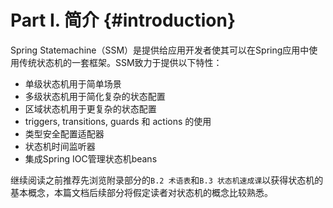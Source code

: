 # Part I. 简介 {#introduction}

Spring Statemachine（SSM）是提供给应用开发者使其可以在Spring应用中使用传统状态机的一套框架。SSM致力于提供以下特性：
- 单级状态机用于简单场景
- 多级状态机用于简化复杂的状态配置
- 区域状态机用于更复杂的状态配置
- triggers, transitions, guards 和 actions 的使用
- 类型安全配置适配器
- 状态机时间监听器
- 集成Spring IOC管理状态机beans

继续阅读之前推荐先浏览附录部分的`B.2 术语表`和`B.3 状态机速成课`以获得状态机的基本概念，本篇文档后续部分将假定读者对状态机的概念比较熟悉。